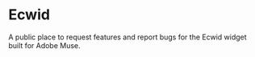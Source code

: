 # Ecwid
A public place to request features and report bugs for the Ecwid widget built for Adobe Muse.
